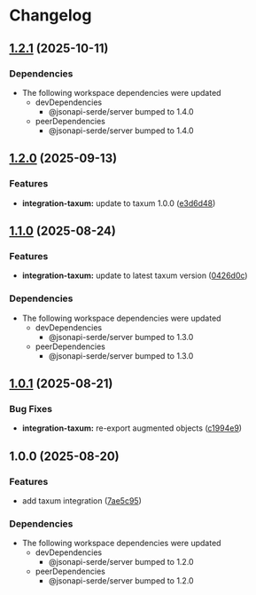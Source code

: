 # Changelog

## [1.2.1](https://github.com/DASPRiD/jsonapi-serde-js/compare/integration-taxum-v1.2.0...integration-taxum-v1.2.1) (2025-10-11)


### Dependencies

* The following workspace dependencies were updated
  * devDependencies
    * @jsonapi-serde/server bumped to 1.4.0
  * peerDependencies
    * @jsonapi-serde/server bumped to 1.4.0

## [1.2.0](https://github.com/DASPRiD/jsonapi-serde-js/compare/integration-taxum-v1.1.0...integration-taxum-v1.2.0) (2025-09-13)


### Features

* **integration-taxum:** update to taxum 1.0.0 ([e3d6d48](https://github.com/DASPRiD/jsonapi-serde-js/commit/e3d6d48728741a6b02bdbd33b50def52b6a88fd8))

## [1.1.0](https://github.com/DASPRiD/jsonapi-serde-js/compare/integration-taxum-v1.0.1...integration-taxum-v1.1.0) (2025-08-24)


### Features

* **integration-taxum:** update to latest taxum version ([0426d0c](https://github.com/DASPRiD/jsonapi-serde-js/commit/0426d0c5757c98d84c094622fbd78080f7f14291))


### Dependencies

* The following workspace dependencies were updated
  * devDependencies
    * @jsonapi-serde/server bumped to 1.3.0
  * peerDependencies
    * @jsonapi-serde/server bumped to 1.3.0

## [1.0.1](https://github.com/DASPRiD/jsonapi-serde-js/compare/integration-taxum-v1.0.0...integration-taxum-v1.0.1) (2025-08-21)


### Bug Fixes

* **integration-taxum:** re-export augmented objects ([c1994e9](https://github.com/DASPRiD/jsonapi-serde-js/commit/c1994e9d48571e7a219394e286a81186b373c2d8))

## 1.0.0 (2025-08-20)


### Features

* add taxum integration ([7ae5c95](https://github.com/DASPRiD/jsonapi-serde-js/commit/7ae5c95b20b570911aa68e2308d6d4c4d0972591))


### Dependencies

* The following workspace dependencies were updated
  * devDependencies
    * @jsonapi-serde/server bumped to 1.2.0
  * peerDependencies
    * @jsonapi-serde/server bumped to 1.2.0
